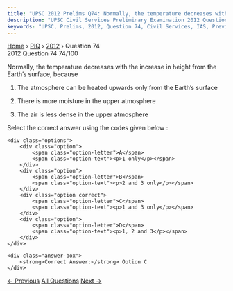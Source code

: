 ```yaml
---
title: "UPSC 2012 Prelims Q74: Normally, the temperature decreases with the increase in hei..."
description: "UPSC Civil Services Preliminary Examination 2012 Question 74 with options and answer"
keywords: "UPSC, Prelims, 2012, Question 74, Civil Services, IAS, Previous Year Questions"
---
```


<nav class="breadcrumb">
    <a href="../../">Home</a>
    <span>›</span>
    <a href="../">PIQ</a>
    <span>›</span>
    <a href="./">2012</a>
    <span>›</span>
    <span>Question 74</span>
</nav>

<div class="question-header">
    <div class="question-meta">
        <span class="year-badge">2012</span>
        <span class="question-number">Question 74</span>
        <span class="progress">74/100</span>
    </div>
    <div class="progress-bar">
        <div class="progress-fill" style="width: 74.0%"></div>
    </div>
</div>

<div class="question-content">
    <div class="question-text">
        <p>Normally, the temperature decreases with the increase in height from the Earth’s surface, because</p>
<ol>
<li>
<p>The atmosphere can be heated upwards only from the Earth’s surface</p>
</li>
<li>
<p>There is more moisture in the upper atmosphere</p>
</li>
<li>
<p>The air is less dense in the upper atmosphere</p>
</li>
</ol>
<p>Select the correct answer using the codes given below :</p>
    </div>
    
    <div class="options">
        <div class="option">
            <span class="option-letter">A</span>
            <span class="option-text"><p>1 only</p></span>
        </div>
        <div class="option">
            <span class="option-letter">B</span>
            <span class="option-text"><p>2 and 3 only</p></span>
        </div>
        <div class="option correct">
            <span class="option-letter">C</span>
            <span class="option-text"><p>1 and 3 only</p></span>
        </div>
        <div class="option">
            <span class="option-letter">D</span>
            <span class="option-text"><p>1, 2 and 3</p></span>
        </div>
    </div>

    <div class="answer-box">
        <strong>Correct Answer:</strong> Option C
    </div>
</div>

<div class="question-nav">
    <a href="../q073-when-you-travel-in-himalayas-you-will-see-the-foll/" class="nav-btn prev">← Previous</a>
    <a href="../" class="nav-btn center">All Questions</a>
    <a href="../q075-the-acdification-of-oceans-is-increasing-why-is-th/" class="nav-btn next">Next →</a>
</div>
